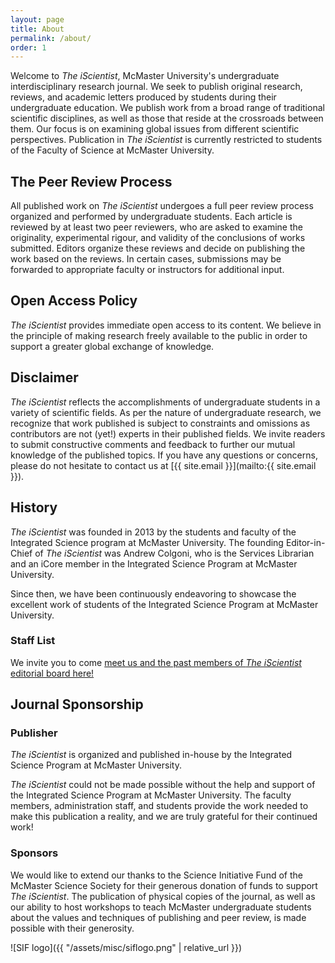 ```yaml
---
layout: page
title: About
permalink: /about/
order: 1
---
```


Welcome to *The iScientist*, McMaster University's undergraduate interdisciplinary research journal. We seek to publish original research, reviews, and academic letters produced by students during their undergraduate education. We publish work from a broad range of traditional scientific disciplines, as well as those that reside at the crossroads between them. Our focus is on examining global issues from different scientific perspectives. Publication in *The iScientist* is currently restricted to students of the Faculty of Science at McMaster University.

## The Peer Review Process

All published work on *The iScientist* undergoes a full peer review process organized and performed by undergraduate students. Each article is reviewed by at least two peer reviewers, who are asked to examine the originality, experimental rigour, and validity of the conclusions of works submitted. Editors organize these reviews and decide on publishing the work based on the reviews. In certain cases, submissions may be forwarded to appropriate faculty or instructors for additional input.

## Open Access Policy

*The iScientist* provides immediate open access to its content. We believe in the principle of making research freely available to the public in order to support a greater global exchange of knowledge.

## Disclaimer

*The iScientist* reflects the accomplishments of undergraduate students in a variety of scientific fields. As per the nature of undergraduate research, we recognize that work published is subject to constraints and omissions as contributors are not (yet!) experts in their published fields. We invite readers to submit constructive comments and feedback to further our mutual knowledge of the published topics. If you have any questions or concerns, please do not hesitate to contact us at [{{ site.email }}](mailto:{{ site.email }}).

## History

*The iScientist* was founded in 2013 by the students and faculty of the Integrated Science program at McMaster University. The founding Editor-in-Chief of *The iScientist* was Andrew Colgoni, who is the Services Librarian and an iCore member in the Integrated Science Program at McMaster University.

Since then, we have been continuously endeavoring to showcase the excellent work of students of the Integrated Science Program at McMaster University.

### Staff List

We invite you to come [meet us and the past members of *The iScientist* editorial board here!](/staff)

## Journal Sponsorship

### Publisher

*The iScientist* is organized and published in-house by the Integrated Science Program at McMaster University.

*The iScientist* could not be made possible without the help and support of the Integrated Science Program at McMaster University. The faculty members, administration staff, and students provide the work needed to make this publication a reality, and we are truly grateful for their continued work!

### Sponsors

We would like to extend our thanks to the Science Initiative Fund of the McMaster Science Society for their generous donation of funds to support *The iScientist*. The publication of physical copies of the journal, as well as our ability to host workshops to teach McMaster undergraduate students about the values and techniques of publishing and peer review, is made possible with their generosity.

![SIF logo]({{ "/assets/misc/siflogo.png" | relative_url }})
